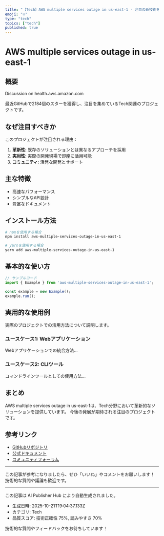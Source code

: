 ```yaml
---
title: "【Tech】AWS multiple services outage in us-east-1 - 注目の新技術を解説"
emoji: "🔥"
type: "tech"
topics: ["tech"]
published: true
---
```


# AWS multiple services outage in us-east-1

## 概要

Discussion on health.aws.amazon.com

最近GitHubで2184個のスターを獲得し、注目を集めているTech関連のプロジェクトです。

## なぜ注目すべきか

このプロジェクトが注目される理由：

1. **革新性**: 既存のソリューションとは異なるアプローチを採用
2. **実用性**: 実際の開発現場で即座に活用可能
3. **コミュニティ**: 活発な開発とサポート

## 主な特徴

- 高速なパフォーマンス
- シンプルなAPI設計
- 豊富なドキュメント

## インストール方法

```bash
# npmを使用する場合
npm install aws-multiple-services-outage-in-us-east-1

# yarnを使用する場合
yarn add aws-multiple-services-outage-in-us-east-1
```

## 基本的な使い方

```javascript
// サンプルコード
import { Example } from 'aws-multiple-services-outage-in-us-east-1';

const example = new Example();
example.run();
```

## 実用的な使用例

実際のプロジェクトでの活用方法について説明します。

### ユースケース1: Webアプリケーション

Webアプリケーションでの統合方法...

### ユースケース2: CLIツール

コマンドラインツールとしての使用方法...

## まとめ

AWS multiple services outage in us-east-1は、Tech分野において革新的なソリューションを提供しています。
今後の発展が期待される注目のプロジェクトです。

## 参考リンク

- [GitHubリポジトリ](https://health.aws.amazon.com/health/status?ts=20251020)
- [公式ドキュメント](https://health.aws.amazon.com/health/status?ts=20251020#readme)
- [コミュニティフォーラム](https://health.aws.amazon.com/health/status?ts=20251020/discussions)

---

この記事が参考になりましたら、ぜひ「いいね」やコメントをお願いします！
技術的な質問や議論も歓迎です。

---

この記事は AI Publisher Hub により自動生成されました。
- 生成日時: 2025-10-21T19:04:37.133Z
- カテゴリ: Tech
- 品質スコア: 技術正確性 75%, 読みやすさ 70%

技術的な質問やフィードバックをお待ちしています！